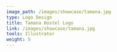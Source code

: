 ```yaml
---
image_path: /images/showcase/tamana.jpg
type: Logo Design
title: Tamana Hostel Logo
link: /images/showcase/tamana.jpg
tools: Illustrator
weight: 5
---
```

